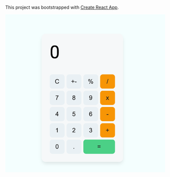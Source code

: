 This project was bootstrapped with [Create React App](https://github.com/facebook/create-react-app).

![Project Preview](./src/calc-app.png)

